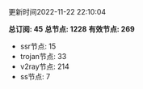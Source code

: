 更新时间2022-11-22 22:10:04

**总订阅: 45**
**总节点: 1228**
**有效节点: 269**
- ssr节点: 15
- trojan节点: 33
- v2ray节点: 214
- ss节点: 7
